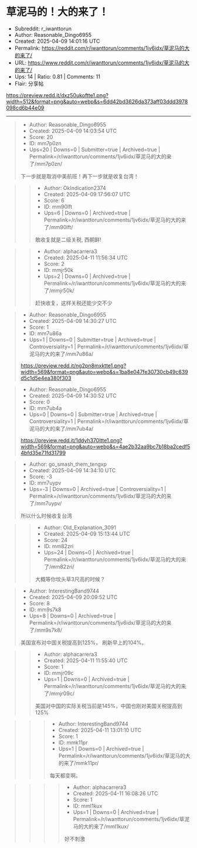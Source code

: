 # 草泥马的！大的来了！

- Subreddit: r_iwanttorun
- Author: Reasonable_Dingo6955
- Created: 2025-04-09 14:01:16 UTC
- Permalink: https://reddit.com/r/iwanttorun/comments/1jv6idx/草泥马的大的来了/
- URL: https://www.reddit.com/r/iwanttorun/comments/1jv6idx/草泥马的大的来了/
- Ups: 14 | Ratio: 0.81 | Comments: 11
- Flair: 分享帖


<https://preview.redd.it/dxz50ukoftte1.png?width=512&format=png&auto=webp&s=6dd42bd3626da373aff03ddd3978098cd6b44e09>


---

> - Author: Reasonable_Dingo6955
> - Created: 2025-04-09 14:03:54 UTC
> - Score: 20
> - ID: mm7p0zn
> - Ups=20 | Downs=0 | Submitter=true | Archived=true | Permalink=/r/iwanttorun/comments/1jv6idx/草泥马的大的来了/mm7p0zn/
>
> 下一步就是取消中美航班！再下一步就是收复台湾！

>> - Author: OkIndication2374
>> - Created: 2025-04-09 17:56:07 UTC
>> - Score: 6
>> - ID: mm90lft
>> - Ups=6 | Downs=0 | Archived=true | Permalink=/r/iwanttorun/comments/1jv6idx/草泥马的大的来了/mm90lft/
>>
>> 敢收复就是二级关税, 西朝鲜!

>> - Author: alphacarrera3
>> - Created: 2025-04-11 11:56:34 UTC
>> - Score: 2
>> - ID: mmjr50k
>> - Ups=2 | Downs=0 | Archived=true | Permalink=/r/iwanttorun/comments/1jv6idx/草泥马的大的来了/mmjr50k/
>>
>> 赶快收复，这样关税还能少交不少

> - Author: Reasonable_Dingo6955
> - Created: 2025-04-09 14:30:27 UTC
> - Score: 1
> - ID: mm7u86a
> - Ups=1 | Downs=0 | Submitter=true | Archived=true | Controversiality=1 | Permalink=/r/iwanttorun/comments/1jv6idx/草泥马的大的来了/mm7u86a/
>
> https://preview.redd.it/ng2pn8mxktte1.png?width=569&format=png&auto=webp&s=1ba8e047fe30730cb49c639d5c1d5e4ea380f303

> - Author: Reasonable_Dingo6955
> - Created: 2025-04-09 14:30:52 UTC
> - Score: 0
> - ID: mm7ub4a
> - Ups=0 | Downs=0 | Submitter=true | Archived=true | Controversiality=1 | Permalink=/r/iwanttorun/comments/1jv6idx/草泥马的大的来了/mm7ub4a/
>
> https://preview.redd.it/1ddyh370ltte1.png?width=569&format=png&auto=webp&s=4ae2b32aa9bc7b18ba2cedf54bfd35e71fd31799

> - Author: go_smash_them_tengxp
> - Created: 2025-04-09 14:34:10 UTC
> - Score: -3
> - ID: mm7uypv
> - Ups=-3 | Downs=0 | Archived=true | Controversiality=1 | Permalink=/r/iwanttorun/comments/1jv6idx/草泥马的大的来了/mm7uypv/
>
> 所以什么时候收复台湾

>> - Author: Old_Explanation_3091
>> - Created: 2025-04-09 15:13:44 UTC
>> - Score: 24
>> - ID: mm82zri
>> - Ups=24 | Downs=0 | Archived=true | Permalink=/r/iwanttorun/comments/1jv6idx/草泥马的大的来了/mm82zri/
>>
>> 大概等你坟头草3尺高的时候？

> - Author: InterestingBand9744
> - Created: 2025-04-09 20:09:52 UTC
> - Score: 8
> - ID: mm9s7k8
> - Ups=8 | Downs=0 | Archived=true | Permalink=/r/iwanttorun/comments/1jv6idx/草泥马的大的来了/mm9s7k8/
>
> 美国宣布对中国关税提高到125%， 刷新早上的104%。

>> - Author: alphacarrera3
>> - Created: 2025-04-11 11:55:40 UTC
>> - Score: 1
>> - ID: mmjr09c
>> - Ups=1 | Downs=0 | Archived=true | Permalink=/r/iwanttorun/comments/1jv6idx/草泥马的大的来了/mmjr09c/
>>
>> 美国对中国的实际关税当前是145%，中国也刚对美国关税提高到125%

>>> - Author: InterestingBand9744
>>> - Created: 2025-04-11 13:01:10 UTC
>>> - Score: 1
>>> - ID: mmk11pr
>>> - Ups=1 | Downs=0 | Archived=true | Permalink=/r/iwanttorun/comments/1jv6idx/草泥马的大的来了/mmk11pr/
>>>
>>> 每天都变啊。

>>>> - Author: alphacarrera3
>>>> - Created: 2025-04-11 16:08:26 UTC
>>>> - Score: 1
>>>> - ID: mml1kux
>>>> - Ups=1 | Downs=0 | Archived=true | Permalink=/r/iwanttorun/comments/1jv6idx/草泥马的大的来了/mml1kux/
>>>>
>>>> 好不刺激
